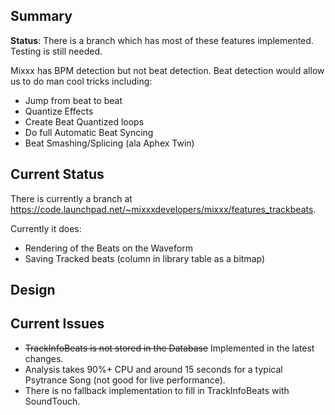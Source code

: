 ## Summary

**Status**: There is a branch which has most of these features
implemented. Testing is still needed.

Mixxx has BPM detection but not beat detection. Beat detection would
allow us to do man cool tricks including:

  - Jump from beat to beat
  - Quantize Effects
  - Create Beat Quantized loops
  - Do full Automatic Beat Syncing
  - Beat Smashing/Splicing (ala Aphex Twin)

## Current Status

There is currently a branch at
<https://code.launchpad.net/~mixxxdevelopers/mixxx/features_trackbeats>.

Currently it does:

  - Rendering of the Beats on the Waveform
  - Saving Tracked beats (column in library table as a bitmap)

## Design

## Current Issues

  - ~~TrackInfoBeats is not stored in the Database~~ Implemented in the
    latest changes.
  - Analysis takes 90%+ CPU and around 15 seconds for a typical
    Psytrance Song (not good for live performance).
  - There is no fallback implementation to fill in TrackInfoBeats with
    SoundTouch.
